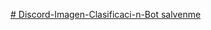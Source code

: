 [# Discord-Imagen-Clasificaci-n-Bot
salvenme
](https://discord.com/channels/1264273623137390612/1264273623137390615)
